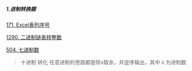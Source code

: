 ##### 1.进制转换题
[171. Excel表列序号](https://leetcode-cn.com/problems/excel-sheet-column-number/)

[1290. 二进制链表转整数](https://leetcode-cn.com/problems/convert-binary-number-in-a-linked-list-to-integer/)

[504. 七进制数](https://leetcode-cn.com/problems/base-7/)
> 十进制 转化 任意进制的思路都是除x取余，并逆序输出，其中 x 为进制数
